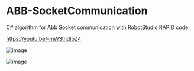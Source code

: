 # ABB-SocketCommunication
 C# algorithm for Abb Socket communication with RobotStudio RAPID code
 
 https://youtu.be/-mW3tndIbZ4

 ![image](https://github.com/tltrus/ABB-SocketCommunication/assets/77125487/b9d72ca6-cceb-4a91-810c-6ddbc9925562)

 ![image](https://github.com/tltrus/ABB-SocketCommunication/assets/77125487/6d5674d2-7ce2-4b7b-90ef-6643e966bfd9)


